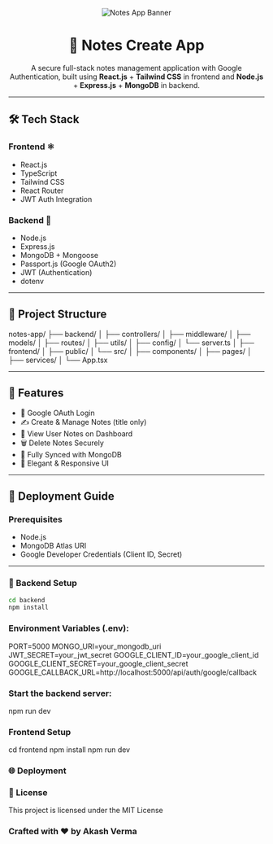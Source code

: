 <!-- Thumbnail Banner -->
<p align="center">
  <img src="https://res.cloudinary.com/dsqr9jkvq/image/upload/v1753859365/ChatGPT_Image_Jul_30_2025_at_12_39_05_PM_jd3zvq.png" alt="Notes App Banner" style="max-width: 100%;" />
</p>

<h1 align="center">📝 Notes Create App</h1>

<p align="center">
  A secure full-stack notes management application with Google Authentication, built using <strong>React.js</strong> + <strong>Tailwind CSS</strong> in frontend and <strong>Node.js</strong> + <strong>Express.js</strong> + <strong>MongoDB</strong> in backend. 
</p>

---

## 🛠️ Tech Stack

### Frontend ⚛️
- React.js
- TypeScript
- Tailwind CSS
- React Router
- JWT Auth Integration

### Backend 🧩
- Node.js
- Express.js
- MongoDB + Mongoose
- Passport.js (Google OAuth2)
- JWT (Authentication)
- dotenv

---

## 📁 Project Structure

notes-app/
├── backend/
│ ├── controllers/
│ ├── middleware/
│ ├── models/
│ ├── routes/
│ ├── utils/
│ ├── config/
│ └── server.ts
│
├── frontend/
│ ├── public/
│ └── src/
│ ├── components/
│ ├── pages/
│ ├── services/
│ └── App.tsx


---

## 🔐 Features

- 🔐 Google OAuth Login
- ✍️ Create & Manage Notes (title only)
- 🧾 View User Notes on Dashboard
- 🗑️ Delete Notes Securely
- 🔄 Fully Synced with MongoDB
- 🎨 Elegant & Responsive UI

---

## 🚀 Deployment Guide

### Prerequisites

- Node.js
- MongoDB Atlas URI
- Google Developer Credentials (Client ID, Secret)

---

### 🔧 Backend Setup

```bash
cd backend
npm install
```

### Environment Variables (.env):
PORT=5000
MONGO_URI=your_mongodb_uri
JWT_SECRET=your_jwt_secret
GOOGLE_CLIENT_ID=your_google_client_id
GOOGLE_CLIENT_SECRET=your_google_client_secret
GOOGLE_CALLBACK_URL=http://localhost:5000/api/auth/google/callback

### Start the backend server:
npm run dev

### Frontend Setup
cd frontend
npm install
npm run dev

### 🌐 Deployment

### 📄 License
This project is licensed under the MIT License

### Crafted with ❤️ by Akash Verma
